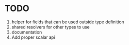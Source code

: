 # TODO

1. helper for fields that can be used outside type definition
2. shared resolvers for other types to use
3. documentation
4. Add proper scalar api
